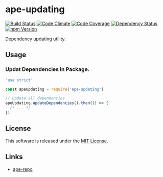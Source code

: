 ape-updating
==========

<!---
This file is generated by ape-tmpl. Do not update manually.
--->

<!-- Badge Start -->
<a name="badges"></a>

[![Build Status][bd_travis_shield_url]][bd_travis_url]
[![Code Climate][bd_codeclimate_shield_url]][bd_codeclimate_url]
[![Code Coverage][bd_codeclimate_coverage_shield_url]][bd_codeclimate_url]
[![Dependency Status][bd_gemnasium_shield_url]][bd_gemnasium_url]
[![npm Version][bd_npm_shield_url]][bd_npm_url]

[bd_repo_url]: https://github.com/ape-repo/ape-updating
[bd_travis_url]: http://travis-ci.org/ape-repo/ape-updating
[bd_travis_shield_url]: http://img.shields.io/travis/ape-repo/ape-updating.svg?style=flat
[bd_travis_com_url]: http://travis-ci.com/ape-repo/ape-updating
[bd_travis_com_shield_url]: https://api.travis-ci.com/ape-repo/ape-updating.svg?token=
[bd_license_url]: https://github.com/ape-repo/ape-updating/blob/master/LICENSE
[bd_codeclimate_url]: http://codeclimate.com/github/ape-repo/ape-updating
[bd_codeclimate_shield_url]: http://img.shields.io/codeclimate/github/ape-repo/ape-updating.svg?style=flat
[bd_codeclimate_coverage_shield_url]: http://img.shields.io/codeclimate/coverage/github/ape-repo/ape-updating.svg?style=flat
[bd_gemnasium_url]: https://gemnasium.com/ape-repo/ape-updating
[bd_gemnasium_shield_url]: https://gemnasium.com/ape-repo/ape-updating.svg
[bd_npm_url]: http://www.npmjs.org/package/ape-updating
[bd_npm_shield_url]: http://img.shields.io/npm/v/ape-updating.svg?style=flat
[bd_standard_url]: http://standardjs.com/
[bd_standard_shield_url]: https://img.shields.io/badge/code%20style-standard-brightgreen.svg

<!-- Badge End -->


<!-- Description Start -->
<a name="description"></a>

Dependency updating utility.

<!-- Description End -->




<!-- Sections Start -->
<a name="sections"></a>

<!-- Section from "doc/guides/02.Usage.md.hbs" Start -->

<a name="section-doc-guides-02-usage-md"></a>
Usage
----

### Updat Dependencies in Package.

```javascript
'use strict'

const apeUpdating = require('ape-updating')

// Update all dependencies
apeUpdating.updateDependencies().then(() => {
  /* ... */
})

```


<!-- Section from "doc/guides/02.Usage.md.hbs" End -->


<!-- Sections Start -->


<!-- LICENSE Start -->
<a name="license"></a>

License
-------
This software is released under the [MIT License](https://github.com/ape-repo/ape-updating/blob/master/LICENSE).

<!-- LICENSE End -->


<!-- Links Start -->
<a name="links"></a>

Links
------

+ [ape-repo][ape_repo_url]

[ape_repo_url]: https://github.com/ape-repo

<!-- Links End -->

